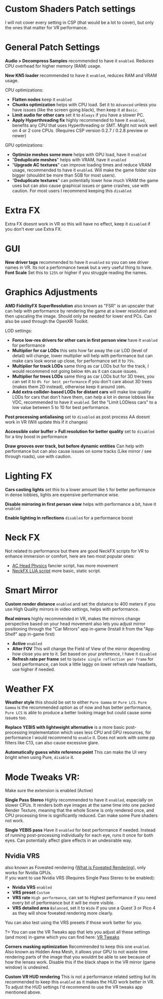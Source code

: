 # Custom Shaders Patch settings
I will not cover every setting in CSP (that would be a lot to cover), but only the ones that matter for VR performance.  

# General Patch Settings
**Audio > Decompress Samples** recommended to have it `enabled`. Reduces CPU overhead for higher memory (RAM) usage.  

**New KN5 loader** recommended to have it `enabled`, reduces RAM and VRAM usage.  

CPU optimizations:
- **Flatten nodes** keep it `enabled`  
- **Chunks optimization** helps with CPU load. Set it to `Advanced` unless you have issues (like the screen going black), then keep it at `Basic`.  
- **Limit audio for other cars** set it to `Always` if you have a slower PC.
- **Apply Hyperthreading fix** highly recommended to have it `enabled`, benefits any CPU that uses Hyperthreading or SMT. Might not work well on 4 or 2 core CPUs. (Requires CSP version 0.2.7 / 0.2.8 preview or newer) 

GPU optimizations: 
- **Optimize meshes some more** helps with GPU load, have it `enabled`  
- "**Deduplicate meshes**" helps with VRAM, have it `enabled`  
- "**Upgrade AC textures**" can improve loading times and reduce VRAM usage, recommended to have it `enabled`. Will make the game folder size bigger (shouldnt be more than 5GB for most users).  
- "**Deduplicate textures**" can potentially lower how much VRAM the game uses but can also cause graphical issues or game crashes, use with caution. For most users I recommend keeping this `disabled`

# Extra FX
Extra FX doesnt work in VR so this will have no effect, keep it `disabled` if you don't ever use Extra FX.  

# GUI
**New driver tags** recommended to have it `enabled` so you can see driver names in VR. Its not a performance tweak but a very useful thing to have.  
**Font Scale** Set this to `125%` or higher if you struggle reading the names.  

# Graphics Adjustments
**AMD FidelityFX SuperResolution** also known as "FSR" is an upscaler that can help with performance by rendering the game at a lower resolution and then upscaling the image. Should only be needed for lower end PCs. Can also be used through the OpenXR Toolkit.

LOD settings:
- **Force low-res drivers for other cars in first person view** have it `enabled` for performance
- **Multiplier for car LODs** this sets how far away the car LOD (level of detail) will change, lower multiplier will help with performance but can make cars look worse up close, for performance set it to `75%`.
- **Multiplier for track LODs** same thing as car LODs but for the track, I would recommend not going below `80%` as it can cause issues.
- **Multiplier for trees LODs** same thing as car LODs but for 3D trees, you can set it to `0% for best performance` if you don't care about 3D trees (makes them 2D instead), otherwise keep it around `100%`.  
- **Add extra collider-based LODs for distant cars** will make low quality LODs for cars that don't have them, can help a lot in dense lobbies like VDC, recommended to have it `enabled`. Set the "Limit LODless cars" to a low value between 5 to 10 for best performance.

**Post processing antialiasing** set to `disabled` as post process AA doesnt work in VR (Will update this if it changes)  

**Accessible color buffer > Full resolution for better quality** set to `disabled` for a tiny boost in performance  

**Draw grooves over track, but before dynamic entities** Can help with performance but can also cause issues on some tracks (Like mirror / see through roads), use with caution.  

# Lighting FX
**Cars casting lights** set this to a lower amount like `5` for better performance in dense lobbies, lights are expensive performance wise.

**Disable mirroring in first person view** helps with performance a bit, have it `enabled`  

**Enable lighting in reflections** `disabled` for a performance boost  

# Neck FX
Not related to performance but there are good NeckFX scripts for VR to enhance immersion or comfort, here are two most popular ones: 
- [AC Head Physics](https://www.overtake.gg/downloads/ac-head-physics.68266) fancier script, has more movement  
- [NeckFX LUA script](https://www.overtake.gg/downloads/neckfx-lua-script-vr-stabilize.65087) more basic, static script.

# Smart Mirror
**Custom render distance** `enabled` and set the distance to 400 meters if you use High Quality mirrors in video settings, helps with performance.

**Real mirrors** highly recommended in VR, makes the mirrors change perspective based on your head movement also lets you adjust mirror positioning through the "Car Mirrors" app in-game (Install it from the "App Shelf" app in-game first)  
- **Active** `enabled`
- **Alter FOV** This will change the Field of View of the mirror depending how close you are to it. Set based on your preference, I have it `disabled`
- **Refresh rate per frame** set to `Update single reflection per frame` for best performance, can look a little laggy on lower refresh rate headsets, use higher if needed.

# Weather FX
**Weather style** this should be set to either `Pure Gamma` or `Pure LCS`. `Pure Gamma` is the recommended option as of now and has better performance, `Pure LCS` is able to produce a better looking image but could cause some issues too.  

**Replace YEBIS with lightweight alternative** is a more basic post-processing implementation which uses less CPU and GPU resources, for performance I would recommend to `enable` it. Does not work with some pp filters like C13, can also cause excessive glare.  

**Automatically guess white reference point** This can make the UI very bright when using Pure, `disable` it.  

# Mode Tweaks VR:
Make sure the extension is enabled (Active)  

**Single Pass Stereo** Highly recommended to have it `enabled`, especially on slower CPUs. It renders both eye images at the same time into one packed Render Texture, meaning that the whole Scene is only rendered once, and CPU processing time is significantly reduced. Can make some Pure shaders not work.  

**Single YEBIS pass** Have it `enabled` for best performance if needed. Instead of running post-processing individually for each eye, runs it once for both eyes. Can potentially affect glare effects in an undesirable way.  

## Nvidia VRS
also known as Foveated rendering ([What is Foveated Rendering](/foveated-rendering)), only works for Nvidia GPUs.  
If you want to use Nvidia VRS (Requires Single Pass Stereo to be enabled):  
- **Nvidia VRS** `enabled`
- **VRS preset** `Custom`
- **VRS rate** `High performance`, can set to Highest performance if you need every bit of performance but it will be more visible.
- **VRS detailed area** `Balanced`, set it to `Wide` if you use a Quest 3 or Pico 4 as they will show foveated rendering more clearly.

You can also test using the VRS presets if those work better for you.  

?> You can use the VR Tweaks app that lets you adjust all these settings (and more) in-game which you can find here: [VR Tweaks](https://www.overtake.gg/downloads/vr-tweaks.76283/)

**Corners masking optimization** Recommended to keep this one `enabled`. Also known as Hidden Area Mesh, it allows your GPU to not waste time rendering parts of the image that you wouldnt be able to see because of how the lenses work. Disable this if the black shape in the VR mirror (game window) is undesired.    

**Custom VR HUD rendering** This is not a performance related setting but its recommended to keep this `enabled` as it makes the HUD work better in VR. To adjust the HUD settings I'd recommend to use the VR tweaks app mentioned above.    
